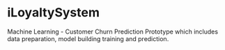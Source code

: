 # iLoyaltySystem
Machine Learning - Customer Churn Prediction Prototype which includes data preparation, model building training and prediction.
